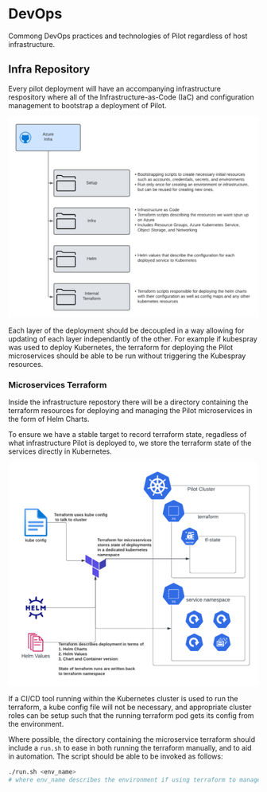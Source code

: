 # DevOps

Commong DevOps practices and technologies of Pilot regardless of host infrastructure. 

## Infra Repository
Every pilot deployment will have an accompanying infrastructure respository where all of the Infrastructure-as-Code (IaC) and configuration management to bootstrap a deployment of Pilot. 

![](./azure_infra_repo.png)

Each layer of the deployment should be decoupled in a way allowing for updating of each layer independantly of the other. For example if kubespray was used to deploy Kubernetes, the terraform for deploying the Pilot microservices should be able to be run without triggering the Kubespray resources. 

### Microservices Terraform 
Inside the infrastructure repostory there will be a directory containing the terraform resources for deploying and managing the Pilot microservices in the form of Helm Charts.

To ensure we have a stable target to record terraform state, regadless of what infrastructure Pilot is deployed to, we store the terraform state of the services directly in Kubernetes.

![](./tf_ms_diagram.png)

If a CI/CD tool running within the Kubernetes cluster is used to run the terraform, a kube config file will not be necessary, and appropriate cluster roles can be setup such that the running terraform pod gets its config from the environment. 

Where possible, the directory containing the microservice terraform should include a `run.sh` to ease in both running the terraform manually, and to aid in automation. The script should be able to be invoked as follows:
```bash
./run.sh <env_name> 
# where env_name describes the environment if using terraform to manage a multi-environment deployment (dev/qa/staging/prod as an example)
```
